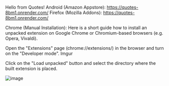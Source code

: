 Hello from Quotes!
Android (Amazon Appstore): https://quotes-8bm1.onrender.com/
Firefox (Mozilla Addons): https://quotes-8bm1.onrender.com/

Chrome (Manual Installation): 
Here is a short guide how to install an unpacked extension on Google Chrome or Chromium-based browsers (e.g. Opera, Vivaldi).

Open the "Extensions" page (chrome://extensions/) in the browser and turn on the "Developer mode".
Imgur

Click on the "Load unpacked" button and select the directory where the built extension is placed.


![image](https://user-images.githubusercontent.com/37083469/219880555-83b9c141-fcce-4520-ae88-fc2c5edc5c28.png)
